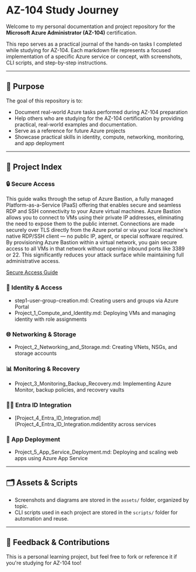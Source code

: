 # AZ-104 Study Journey

Welcome to my personal documentation and project repository for the **Microsoft Azure Administrator (AZ-104)** certification.

This repo serves as a practical journal of the hands-on tasks I completed while studying for AZ-104. Each markdown file represents a focused implementation of a specific Azure service or concept, with screenshots, CLI scripts, and step-by-step instructions.

---

## 📌 Purpose

The goal of this repository is to:
- Document real-world Azure tasks performed during AZ-104 preparation
- Help others who are studying for the AZ-104 certification by providing practical, real-world examples and documentation.
- Serve as a reference for future Azure projects
- Showcase practical skills in identity, compute, networking, monitoring, and app deployment

---

## 📂 Project Index



### 🔒 Secure Access
This guide walks through the setup of Azure Bastion, a fully managed Platform-as-a-Service (PaaS) offering that enables secure and seamless RDP and SSH connectivity to your Azure virtual machines.
Azure Bastion allows you to connect to VMs using their private IP addresses, eliminating the need to expose them to the public internet. Connections are made securely over TLS directly from the Azure portal or via your local machine's native RDP/SSH client — no public IP, agent, or special software required.
By provisioning Azure Bastion within a virtual network, you gain secure access to all VMs in that network without opening inbound ports like 3389 or 22. This significantly reduces your attack surface while maintaining full administrative access.

[Secure Access Guide](https://github.com/sandtiger76/az-104-study-journey/blob/master/Azure-Bastion.md)

### 🔐 Identity & Access
- step1-user-group-creation.md: Creating users and groups via Azure Portal
- Project_1_Compute_and_Identity.md: Deploying VMs and managing identity with role assignments

### 🌐 Networking & Storage
- Project_2_Networking_and_Storage.md: Creating VNets, NSGs, and storage accounts

### 📊 Monitoring & Recovery
- Project_3_Monitoring_Backup_Recovery.md: Implementing Azure Monitor, backup policies, and recovery vaults

### 🧑‍💼 Entra ID Integration
- [Project_4_Entra_ID_Integration.md](Project_4_Entra_ID_Integration.mdidentity across services

### 🚀 App Deployment
- Project_5_App_Service_Deployment.md: Deploying and scaling web apps using Azure App Service

---

## 🗂️ Assets & Scripts

- Screenshots and diagrams are stored in the `assets/` folder, organized by topic.
- CLI scripts used in each project are stored in the `scripts/` folder for automation and reuse.

---

## 📣 Feedback & Contributions

This is a personal learning project, but feel free to fork or reference it if you're studying for AZ-104 too!
